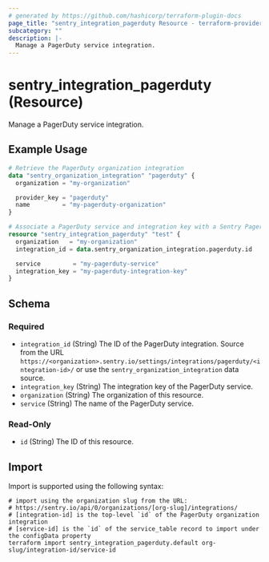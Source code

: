 ```yaml
---
# generated by https://github.com/hashicorp/terraform-plugin-docs
page_title: "sentry_integration_pagerduty Resource - terraform-provider-sentry"
subcategory: ""
description: |-
  Manage a PagerDuty service integration.
---
```


# sentry_integration_pagerduty (Resource)

Manage a PagerDuty service integration.

## Example Usage

```terraform
# Retrieve the PagerDuty organization integration
data "sentry_organization_integration" "pagerduty" {
  organization = "my-organization"

  provider_key = "pagerduty"
  name         = "my-pagerduty-organization"
}

# Associate a PagerDuty service and integration key with a Sentry PagerDuty integration
resource "sentry_integration_pagerduty" "test" {
  organization   = "my-organization"
  integration_id = data.sentry_organization_integration.pagerduty.id

  service         = "my-pagerduty-service"
  integration_key = "my-pagerduty-integration-key"
}
```

<!-- schema generated by tfplugindocs -->
## Schema

### Required

- `integration_id` (String) The ID of the PagerDuty integration. Source from the URL `https://<organization>.sentry.io/settings/integrations/pagerduty/<integration-id>/` or use the `sentry_organization_integration` data source.
- `integration_key` (String) The integration key of the PagerDuty service.
- `organization` (String) The organization of this resource.
- `service` (String) The name of the PagerDuty service.

### Read-Only

- `id` (String) The ID of this resource.

## Import

Import is supported using the following syntax:

```shell
# import using the organization slug from the URL:
# https://sentry.io/api/0/organizations/[org-slug]/integrations/
# [integration-id] is the top-level `id` of the PagerDuty organization integration
# [service-id] is the `id` of the service_table record to import under the configData property
terraform import sentry_integration_pagerduty.default org-slug/integration-id/service-id
```
